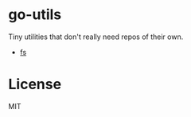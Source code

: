 
# go-utils

 Tiny utilities that don't really need repos of their own.

- [fs](http://godoc.org/github.com/segmentio/go-utils/fs)

# License

 MIT